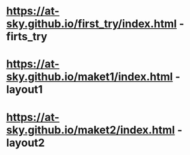 # https://at-sky.github.io/first_try/index.html - firts_try
# https://at-sky.github.io/maket1/index.html - layout1
# https://at-sky.github.io/maket2/index.html - layout2
